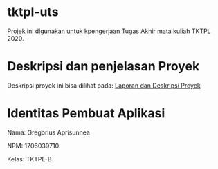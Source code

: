 # tktpl-uts
Projek ini digunakan untuk kpengerjaan Tugas Akhir mata kuliah TKTPL 2020. 

# Deskripsi dan penjelasan Proyek
Deskripsi proyek ini bisa dilihat pada: [Laporan dan Deskripsi Proyek](https://docs.google.com/document/d/1AgQmuSkQFlZgrfrupEp0o6z9TbYMddDdh7kscK7Q1uU/edit?usp=sharing)

# Identitas Pembuat Aplikasi
Nama: Gregorius Aprisunnea

NPM: 1706039710

Kelas: TKTPL-B
